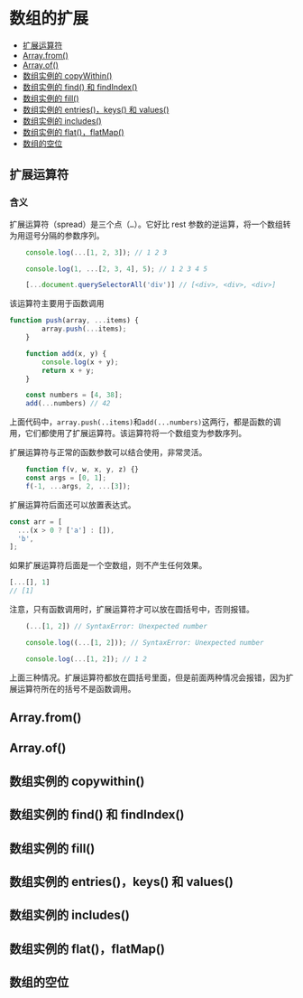# 数组的扩展

- <a href="#1">扩展运算符</a>
- <a href="#2">Array.from()</a>
- <a href="#3">Array.of()</a>
- <a href="#4">数组实例的 copyWithin()</a>
- <a href="#5">数组实例的 find() 和 findIndex()</a>
- <a href="#6">数组实例的 fill()</a>
- <a href="#7">数组实例的 entries()，keys() 和 values()</a>
- <a href="#8">数组实例的 includes()</a>
- <a href="#9">数组实例的 flat()，flatMap()</a>
- <a href="#10">数组的空位</a>

## <a name="1">扩展运算符</a>

### 含义

扩展运算符（spread）是三个点（`…`）。它好比 rest 参数的逆运算，将一个数组转为用逗号分隔的参数序列。

```javascript
	console.log(...[1, 2, 3]); // 1 2 3

	console.log(1, ...[2, 3, 4], 5); // 1 2 3 4 5

	[...document.querySelectorAll('div')] // [<div>, <div>, <div>]
```

该运算符主要用于函数调用

```javascript
function push(array, ...items) {
		array.push(...items);
	}

	function add(x, y) {
		console.log(x + y);
		return x + y;
	}

	const numbers = [4, 38];
	add(...numbers) // 42
```

上面代码中，`array.push(..items)`和`add(...numbers)`这两行，都是函数的调用，它们都使用了扩展运算符。该运算符将一个数组变为参数序列。

扩展运算符与正常的函数参数可以结合使用，非常灵活。

```javascript
	function f(v, w, x, y, z) {}
	const args = [0, 1];
	f(-1, ...args, 2, ...[3]);
```

扩展运算符后面还可以放置表达式。

```javascript
const arr = [
  ...(x > 0 ? ['a'] : []),
  'b',
];
```

如果扩展运算符后面是一个空数组，则不产生任何效果。

```javascript
[...[], 1]
// [1]
```

注意，只有函数调用时，扩展运算符才可以放在圆括号中，否则报错。

```javascript
	(...[1, 2]) // SyntaxError: Unexpected number

	console.log((...[1, 2])); // SyntaxError: Unexpected number

	console.log(...[1, 2]); // 1 2
```

上面三种情况。扩展运算符都放在圆括号里面，但是前面两种情况会报错，因为扩展运算符所在的括号不是函数调用。

## <a name="2">Array.from()</a>

## <a name="3">Array.of()</a>

## <a name="4">数组实例的 copywithin()</a>

## <a name="5">数组实例的 find() 和 findIndex()</a>

## <a name="6">数组实例的 fill()</a>

## <a name="7">数组实例的 entries()，keys() 和 values()</a>

## <a name="8">数组实例的 includes()</a>

## <a name="9">数组实例的 flat()，flatMap()</a>

## <a name="10">数组的空位</a>